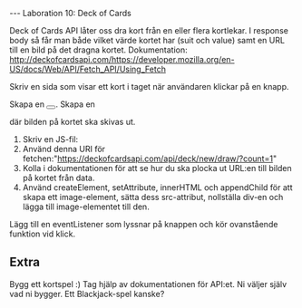 --- Laboration 10: Deck of Cards

Deck of Cards API låter oss dra kort från en eller flera kortlekar. 
I response body så får man både vilket värde kortet har (suit och value) samt en URL till en bild på det dragna kortet. 
Dokumentation: http://deckofcardsapi.com/https://developer.mozilla.org/en-US/docs/Web/API/Fetch_API/Using_Fetch 

Skriv en sida som visar ett kort i taget när användaren klickar på en knapp. 

Skapa en <button></button>.
Skapa en <div></div> där bilden på kortet ska skivas ut. 

1. Skriv en JS-fil: 
2. Använd denna URI för fetchen:"https://deckofcardsapi.com/api/deck/new/draw/?count=1"
3. Kolla i dokumentationen för att se hur du ska plocka ut URL:en till bilden på kortet från data.
4. Använd createElement, setAttribute, innerHTML och appendChild för att skapa ett image-element, sätta dess src-attribut, nollställa div-en och lägga till image-elementet till den.

Lägg till en eventListener som lyssnar på knappen och kör ovanstående funktion vid klick.

## Extra
Bygg ett kortspel :) Tag hjälp av dokumentationen för API:et. 
Ni väljer själv vad ni bygger. Ett Blackjack-spel kanske? 